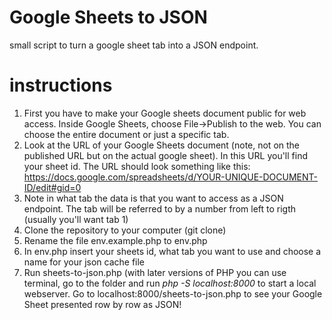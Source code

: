 # Google Sheets to JSON
small script to turn a google sheet tab into a JSON endpoint.

# instructions
1) First you have to make your Google sheets document public for web access. Inside Google Sheets, choose File->Publish to the web. You can choose the entire document or just a specific tab.
2) Look at the URL of your Google Sheets document (note, not on the published URL but on the actual google sheet). In this URL you'll find your sheet id. The URL should look something like this: https://docs.google.com/spreadsheets/d/YOUR-UNIQUE-DOCUMENT-ID/edit#gid=0
3) Note in what tab the data is that you want to access as a JSON endpoint. The tab will be referred to by a number from left to rigth (usually you'll want tab 1)
4) Clone the repository to your computer (git clone)
5) Rename the file env.example.php to env.php
6) In env.php insert your sheets id, what tab you want to use and choose a name for your json cache file
7) Run sheets-to-json.php (with later versions of PHP you can use terminal, go to the folder and run *php -S localhost:8000* to start a local webserver. Go to localhost:8000/sheets-to-json.php to see your Google Sheet presented row by row as JSON!